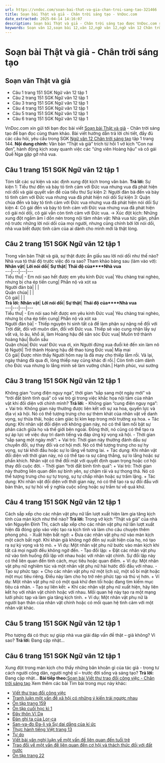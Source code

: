 ```yaml
---
url: https://vndoc.com/soan-bai-that-va-gia-chan-troi-sang-tao-321466
title: Soạn bài Thật và giả - Chân trời sáng tạo - VnDoc.com
date_extracted: 2025-04-14 14:16:07
description: Soạn bài Thật và giả - Chân trời sáng tạo được VnDoc.com sưu tầm và xin gửi tới bạn đọc cùng tham khảo nhé.
keywords: Soạn văn 12,soạn bài 12,văn 12,ngữ văn 12,ngữ văn 12 Chân trời sáng tạo,soạn ngữ văn 12,giải ngữ văn 12,soạn văn 12 Chân trời sáng tạo,soạn văn 12 Chân trời sáng tạo ngắn nhất,soạn văn 12 tập 1 trang 144 Chân trời sáng tạo,Soạn bài Thật và giả Chân trời sáng tạo,Soạn bài Thật và giả,Soạn văn Thật và giả,Thật và giả,Soạn bài Thật và giả ngắn nhất,soạn văn 12 tập 1 trang 144
---
```


# Soạn bài Thật và giả - Chân trời sáng tạo
## Soạn văn Thật và giả
  * Câu 1 trang 151 SGK Ngữ văn 12 tập 1
  * Câu 2 trang 151 SGK Ngữ văn 12 tập 1
  * Câu 3 trang 151 SGK Ngữ văn 12 tập 1
  * Câu 4 trang 151 SGK Ngữ văn 12 tập 1
  * Câu 5 trang 151 SGK Ngữ văn 12 tập 1
  * Câu 6 trang 151 SGK Ngữ văn 12 tập 1

VnDoc.com xin gửi tới bạn đọc bài viết [Soạn bài Thật và giả](<https://vndoc.com/soan-bai-that-va-gia-chan-troi-sang-tao-321466>) \- Chân trời sáng tạo để bạn đọc cùng tham khảo. Bài viết hướng dẫn trả lời chi tiết, đầy đủ các câu hỏi, yêu cầu trong SGK [Ngữ văn 12 Chân trời sáng tạo](<https://vndoc.com/soan-van-12-chan-troi-sang-tao>) tập 1 trang 144.
**Nội dung chính:** Văn bản “Thật và giả” trích từ hồi 1 vở kịch “Con nai đen”, hành động kịch xoay quanh việc các “ứng viên Hoàng hậu” và cô gái Quế Nga gặp gỡ nhà vua.
## Câu 1 trang 151 SGK Ngữ văn 12 tập 1
Tóm tắt các sự kiện và xác định xung đột kịch trong văn bản.
**Trả lời:**
Sự kiện 1: Tiểu thư đến và bày tỏ tình cảm với Đức vua nhưng vua đã phát hiện nói dối và giải quyết vấn đề của tiểu thư
Sự kiện 2: Người đàn bà đến và bày tỏ tình cảm với Đức vua nhưng vua đã phát hiện nói dối
Sự kiện 3: Quận chúa đến và bày tỏ tình cảm với Đức vua nhưng vua đã phát hiện nói dối
Sự kiện 4: Cô gái đến và bày tỏ tình cảm với Đức vua nhưng vua đã phát hiện cô gái nói dối, cô gái vẫn còn tình cảm với Đức vua.
→ Xúc đột kịch: Những xung đột ngầm âm ỉ dồn nén trong nội tâm nhân vật:
Nhà vua tức giận, phẫn nộ trước những lời nói dối của mọi người, nhưng cũng chính bởi lời nói dối, nhà vua biết được tình cảm của ai dành cho mình mới là thật lòng.
## Câu 2 trang 151 SGK Ngữ văn 12 tập 1
Trong văn bản Thật và giả, sự thật được ẩn giấu sau lời nói dối như thế nào? Nhà vua tỏ thái độ trước việc đó ra sao? Tham khảo bảng sau \(làm vào vở\):
**Nhân vật**| **Lời nói dối**| **Sự thật**| **Thái độ của****Nhà vua**  
---|---|---|---  
Tiểu thư| \- Em nói sao hết được em yêu kính Đức vua| Yêu chàng trai nghèo, nhưng bị cha ép tiến cung| Phẫn nộ và xót xa  
Người đàn bà| | |   
Quận chúa| | |   
Cô gái| | |   
**Trả lời:**
**Nhân vật**| **Lời nói dối**| **Sự thật**| **Thái độ của****Nhà vua**  
---|---|---|---  
Tiểu thư| \- Em nói sao hết được em yêu kính Đức vua| Yêu chàng trai nghèo, nhưng bị cha ép tiến cung| Phẫn nộ và xót xa  
Người đàn bà| \- Thiếp nguyện hi sinh tất cả để làm phận sự nặng nề đối với Trời đất, đối với muôn dân, đối với Đức vua. Thiếp sẽ vào cung nhận lấy sự vất vả, lo âu, khổ ải, làm Hoàng hậu để săn sóc Đức vua| Muốn trở thành hoàng hậu| Buồn sầu  
Quận chúa| Đức vua\! Đức vua ơi, xin Người đừng xua đuổi kẻ đến xin làm nô lệ Người| Trở thành Hoàng hậu để thao túng Đức vua| Mỉa mai  
Cô gái| Được nhìn thấy Người hôm nay là đã may cho thiếp lắm rồi. Vả lại, ngày tháng đã qua đi, lòng thiếp nay cũng khác đi rồi.| Còn tình cảm dành cho Đức vua nhưng lo lắng mình sẽ làm vướng chân.| Hạnh phúc, vui sướng  
## Câu 3 trang 151 SGK Ngữ văn 12 tập 1
Không gian “cung điện nguy nga”, thời gian “sắp sang một ngày mới” và “trời đất bình tĩnh quá” có vai trò gì trong việc khắc họa nội tâm của nhân vật khi đối diện với chính mình?
**Trả lời:**
\- Không gian “cung điện nguy nga”:
\+ Vai trò: Không gian này thường được liên kết với sự xa hoa, quyền lực và địa vị xã hội. Nó có thể tượng trưng cho sự thèm khát của nhân vật về danh vọng, sự thừa thãi, hoặc cảm giác bị kìm kẹp trong môi trường xa hoa.
\+ Tác dụng: Khi nhân vật đối diện với không gian này, nó có thể làm nổi bật sự phân cách giữa họ và thế giới bên ngoài. Đồng thời, nó cũng có thể tạo ra sự áp lực về việc duy trì danh tiếng và đáp ứng kỳ vọng xã hội.
\- Thời gian “sắp sang một ngày mới”:
\+ Vai trò: Thời gian này thường đánh dấu sự chuyển đổi, sự thay đổi và cơ hội mới. Nó có thể tượng trưng cho sự hy vọng, sự tái khởi đầu hoặc sự lo lắng về tương lai.
\+ Tác dụng: Khi nhân vật đối diện với thời gian này, nó có thể tạo ra sự căng thẳng, sự lo lắng hoặc sự phấn khích. Nhân vật có thể đối mặt với quyết định quan trọng hoặc cơ hội thay đổi cuộc đời.
\- Thời gian “trời đất bình tĩnh quá”:
\+ Vai trò: Thời gian này thường liên quan đến sự bình yên, sự chậm rãi và sự thong thả. Nó có thể tượng trưng cho sự tự trọng, sự tự chấp nhận hoặc sự trầm lặng.
\+ Tác dụng: Khi nhân vật đối diện với thời gian này, nó có thể tạo ra sự đối đầu với bản thân, sự tự hỏi về ý nghĩa cuộc sống hoặc sự trầm tư về quá khứ.
## Câu 4 trang 151 SGK Ngữ văn 12 tập 1
Cách sắp xếp cho các nhân vật phụ nữ lần lượt xuất hiện làm gia tăng kịch tính của màn kịch như thế nào?
**Trả lời:**
Trong vở kịch “Thật và giả” của nhà văn Nguyễn Đình Thi, cách sắp xếp cho các nhân vật phụ nữ lần lượt xuất hiện đã đóng góp vào việc tạo ra kịch tính và làm cho câu chuyện thêm phong phú.
\- Xuất hiện bất ngờ:
\+ Đưa các nhân vật phụ nữ vào màn kịch một cách bất ngờ. Khi khán giả không ngờ đến sự xuất hiện của họ, nó tạo ra sự kỳ vọng và tò mò.
\+ Ví dụ: Một nhân vật phụ nữ bước vào màn kịch khi tất cả mọi người đều không ngờ đến.
\- Tạo đối lập:
\+ Đặt các nhân vật phụ nữ vào tình huống đối lập với nhau hoặc với nhân vật chính. Sự đối lập này có thể liên quan đến tính cách, mục tiêu hoặc quan điểm.
\+ Ví dụ: Một nhân vật phụ nữ nghiêm túc và một nhân vật phụ nữ hài hước đối đầu với nhau.
\- Tạo sự phức tạp:
\+ Cho các nhân vật phụ nữ một lịch sử, một số bí mật hoặc một mục tiêu riêng. Điều này làm cho họ trở nên phức tạp và thú vị hơn.
\+ Ví dụ: Một nhân vật phụ nữ có một quá khứ đen tối hoặc đang tìm kiếm mục tiêu cá nhân.
\- Tạo sự liên kết:
\+ Khi các nhân vật phụ nữ xuất hiện, hãy liên kết họ với nhân vật chính hoặc với nhau. Mối quan hệ này tạo ra một mạng lưới phức tạp và làm gia tăng kịch tính.
\+ Ví dụ: Một nhân vật phụ nữ là người bạn thân của nhân vật chính hoặc có mối quan hệ tình cảm với một nhân vật khác.
## Câu 5 trang 151 SGK Ngữ văn 12 tập 1
Pho tượng đá có thực sự giúp nhà vua giải đáp vấn đề thật – giả không? Vì sao?
**Trả lời:**
Đang cập nhật...
## Câu 6 trang 151 SGK Ngữ văn 12 tập 1
Xung đột trong màn kịch cho thấy những băn khoăn gì của tác giả - trong tư cách người công dân, người nghệ sĩ – trước đời sống và sáng tạo?
**Trả lời:**
Đang cập nhật...
**Bài tiếp theo:**[Soạn bài Viết thư trao đổi công việc - Chân trời sáng tạo](<https://vndoc.com/soan-bai-viet-thu-trao-doi-cong-viec-chan-troi-sang-tao-321470>)
Xem thêm các bài Tìm bài trong mục này khác:
  * [Viết thư trao đổi công việc](</soan-bai-viet-thu-trao-doi-cong-viec-chan-troi-sang-tao-321470>)
  * [Tranh luận một vấn đề xã hội có những ý kiến trái ngược nhau](</soan-bai-tranh-luan-mot-van-de-xa-hoi-co-nhung-y-kien-trai-nguoc-nhau-chan-troi-sang-tao-321472>)
  * [Ôn tập trang 159](</soan-bai-on-tap-trang-159-chan-troi-sang-tao-321474>)
  * [Ôn tập cuối học kì 1](</soan-bai-on-tap-cuoi-hoc-ki-1-chan-troi-sang-tao-321476>)
  * [Đây thôn Vĩ Dạ](</soan-van-11-bai-day-thon-vi-da-140292>)
  * [Đàn ghi ta của Lor-ca](</soan-bai-dan-ghi-ta-cua-lor-ca-chan-troi-sang-tao-330720>)
  * [San-va-đo Đa-li và Sự dai dẳng của kí ức](</soan-bai-san-va-do-da-li-va-su-dai-dang-cua-ki-uc-chan-troi-sang-tao-330722>)
  * [Thực hành tiếng Việt trang 13](</soan-bai-thuc-hanh-tieng-viet-trang-13-chan-troi-sang-tao-330723>)
  * [Tự do](</soan-bai-tu-do-chan-troi-sang-tao-330842>)
  * [Viết bài văn nghị luận về một vấn đề liên quan đến tuổi trẻ](</soan-bai-viet-bai-van-nghi-luan-ve-mot-van-de-lien-quan-den-tuoi-tre-chan-troi-sang-tao-330845>)
  * [Trao đổi về một vấn đề liên quan đến cơ hội và thách thức đối với đất nước](</soan-bai-trao-doi-ve-mot-van-de-lien-quan-den-co-hoi-va-thach-thuc-doi-voi-dat-nuoc-lop-12-tap-2-chan-troi-sang-tao-330846>)
  * [Ôn tập trang 22](</soan-bai-on-tap-trang-22-chan-troi-sang-tao-330853>)

